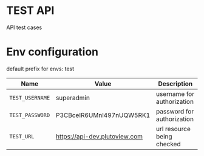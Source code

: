 # TEST API
API test cases


# Env configuration
default prefix for envs: test

| Name                             | Value                              | Description                                                                                |
|----------------------------------|------------------------------------|--------------------------------------------------------------------------------------------|
| `TEST_USERNAME`            | superadmin |username for authorization|
| `TEST_PASSWORD`           | P3CBceIR6UMnl497nUQW5RK1|password for authorization|
| `TEST_URL`  | https://api-dev.plutoview.com | url resource being checked|
